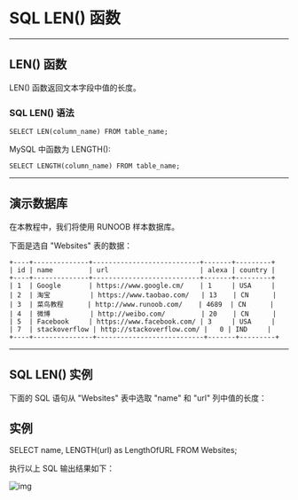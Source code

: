 # SQL LEN() 函数

------

## LEN() 函数

LEN() 函数返回文本字段中值的长度。

### SQL LEN() 语法

```
SELECT LEN(column_name) FROM table_name;
```

MySQL 中函数为 LENGTH():

```
SELECT LENGTH(column_name) FROM table_name;
```



------

## 演示数据库

在本教程中，我们将使用 RUNOOB 样本数据库。

下面是选自 "Websites" 表的数据：

```
+----+--------------+---------------------------+-------+---------+
| id | name         | url                       | alexa | country |
+----+--------------+---------------------------+-------+---------+
| 1  | Google       | https://www.google.cm/    | 1     | USA     |
| 2  | 淘宝          | https://www.taobao.com/   | 13    | CN      |
| 3  | 菜鸟教程      | http://www.runoob.com/    | 4689  | CN      |
| 4  | 微博          | http://weibo.com/         | 20    | CN      |
| 5  | Facebook     | https://www.facebook.com/ | 3     | USA     |
| 7  | stackoverflow | http://stackoverflow.com/ |   0 | IND     |
+----+---------------+---------------------------+-------+---------+
```



------

## SQL LEN() 实例

下面的 SQL 语句从 "Websites" 表中选取 "name" 和 "url" 列中值的长度：

## 实例

SELECT name, LENGTH(url) as LengthOfURL
FROM Websites;

执行以上 SQL 输出结果如下：

![img](https://www.runoob.com/wp-content/uploads/2013/09/len1.jpg)